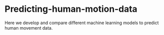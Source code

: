 # Predicting-human-motion-data
Here we develop and compare different machine learning models to predict human movement data.

